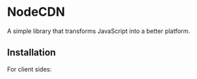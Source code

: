 # NodeCDN
A simple library that transforms JavaScript into a better platform.

## Installation
For client sides:

